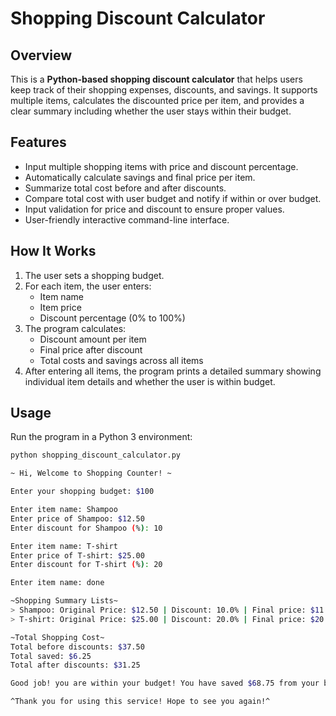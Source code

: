 # Shopping Discount Calculator

## Overview

This is a **Python-based shopping discount calculator** that helps users keep track of their shopping expenses, discounts, and savings. It supports multiple items, calculates the discounted price per item, and provides a clear summary including whether the user stays within their budget.

## Features

- Input multiple shopping items with price and discount percentage.
- Automatically calculate savings and final price per item.
- Summarize total cost before and after discounts.
- Compare total cost with user budget and notify if within or over budget.
- Input validation for price and discount to ensure proper values.
- User-friendly interactive command-line interface.

## How It Works

1. The user sets a shopping budget.
2. For each item, the user enters:
   - Item name
   - Item price
   - Discount percentage (0% to 100%)
3. The program calculates:
   - Discount amount per item
   - Final price after discount
   - Total costs and savings across all items
4. After entering all items, the program prints a detailed summary showing individual item details and whether the user is within budget.

## Usage

Run the program in a Python 3 environment:

```bash
python shopping_discount_calculator.py

~ Hi, Welcome to Shopping Counter! ~

Enter your shopping budget: $100

Enter item name: Shampoo
Enter price of Shampoo: $12.50
Enter discount for Shampoo (%): 10

Enter item name: T-shirt
Enter price of T-shirt: $25.00
Enter discount for T-shirt (%): 20

Enter item name: done

~Shopping Summary Lists~
> Shampoo: Original Price: $12.50 | Discount: 10.0% | Final price: $11.25 | Money saved: $1.25
> T-shirt: Original Price: $25.00 | Discount: 20.0% | Final price: $20.00 | Money saved: $5.00

~Total Shopping Cost~
Total before discounts: $37.50
Total saved: $6.25
Total after discounts: $31.25

Good job! you are within your budget! You have saved $68.75 from your budget.

^Thank you for using this service! Hope to see you again!^

